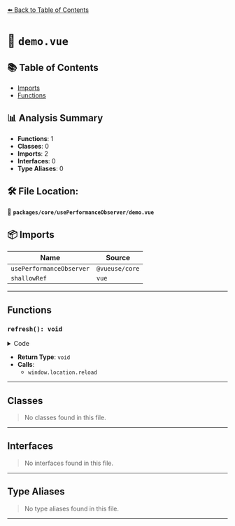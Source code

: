 [⬅️ Back to Table of Contents](../../../index.md)

# 📄 `demo.vue`

## 📚 Table of Contents

- [Imports](#imports)
- [Functions](#functions)

## 📊 Analysis Summary

- **Functions**: 1
- **Classes**: 0
- **Imports**: 2
- **Interfaces**: 0
- **Type Aliases**: 0

## 🛠️ File Location:
📂 **`packages/core/usePerformanceObserver/demo.vue`**

## 📦 Imports

| Name | Source |
|------|--------|
| `usePerformanceObserver` | `@vueuse/core` |
| `shallowRef` | `vue` |


---

## Functions

### `refresh(): void`

<details><summary>Code</summary>

```ts
function refresh() {
  return window.location.reload()
}
```
</details>

- **Return Type**: `void`
- **Calls**:
  - `window.location.reload`

---

## Classes

> No classes found in this file.


---

## Interfaces

> No interfaces found in this file.


---

## Type Aliases

> No type aliases found in this file.


---